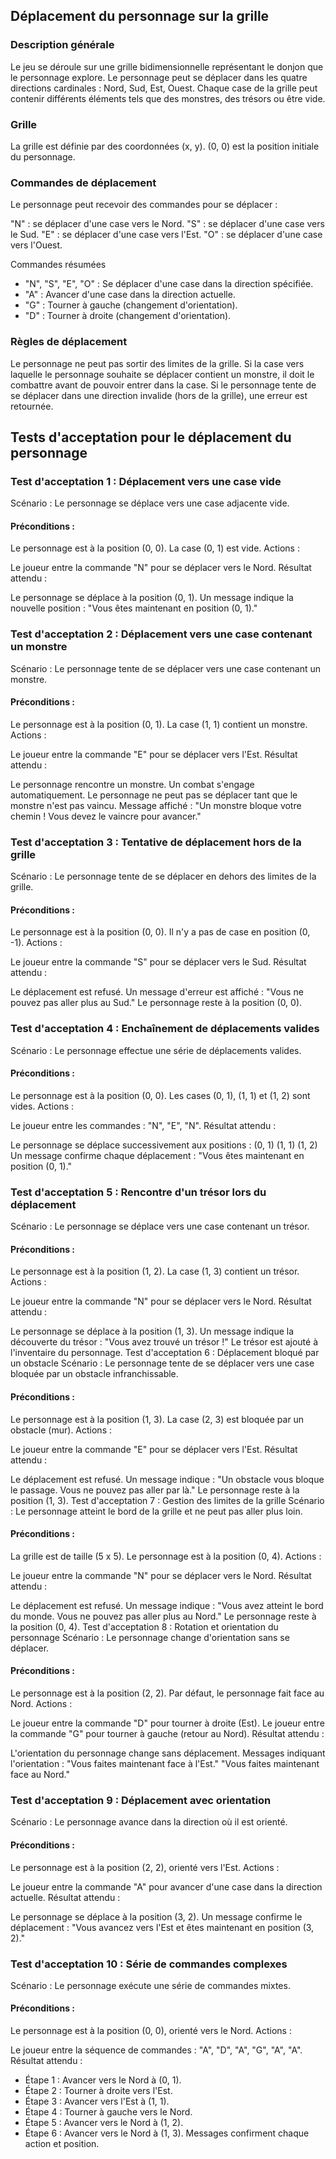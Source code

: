 ## Déplacement du personnage sur la grille
### Description générale
Le jeu se déroule sur une grille bidimensionnelle représentant le donjon que le personnage explore. Le personnage peut se déplacer dans les quatre directions cardinales : Nord, Sud, Est, Ouest. Chaque case de la grille peut contenir différents éléments tels que des monstres, des trésors ou être vide.

### Grille
La grille est définie par des coordonnées (x, y).
(0, 0) est la position initiale du personnage.
### Commandes de déplacement
Le personnage peut recevoir des commandes pour se déplacer :

"N" : se déplacer d'une case vers le Nord.
"S" : se déplacer d'une case vers le Sud.
"E" : se déplacer d'une case vers l'Est.
"O" : se déplacer d'une case vers l'Ouest.


Commandes résumées
- "N", "S", "E", "O" : Se déplacer d'une case dans la direction spécifiée.
- "A" : Avancer d'une case dans la direction actuelle.
- "G" : Tourner à gauche (changement d'orientation).
- "D" : Tourner à droite (changement d'orientation).


### Règles de déplacement
Le personnage ne peut pas sortir des limites de la grille.
Si la case vers laquelle le personnage souhaite se déplacer contient un monstre, il doit le combattre avant de pouvoir entrer dans la case.
Si le personnage tente de se déplacer dans une direction invalide (hors de la grille), une erreur est retournée.


## Tests d'acceptation pour le déplacement du personnage
### Test d'acceptation 1 : Déplacement vers une case vide
Scénario : Le personnage se déplace vers une case adjacente vide.

#### Préconditions :

Le personnage est à la position (0, 0).
La case (0, 1) est vide.
Actions :

Le joueur entre la commande "N" pour se déplacer vers le Nord.
Résultat attendu :

Le personnage se déplace à la position (0, 1).
Un message indique la nouvelle position : "Vous êtes maintenant en position (0, 1)."
### Test d'acceptation 2 : Déplacement vers une case contenant un monstre
Scénario : Le personnage tente de se déplacer vers une case contenant un monstre.

#### Préconditions :

Le personnage est à la position (0, 1).
La case (1, 1) contient un monstre.
Actions :

Le joueur entre la commande "E" pour se déplacer vers l'Est.
Résultat attendu :

Le personnage rencontre un monstre.
Un combat s'engage automatiquement.
Le personnage ne peut pas se déplacer tant que le monstre n'est pas vaincu.
Message affiché : "Un monstre bloque votre chemin ! Vous devez le vaincre pour avancer."
### Test d'acceptation 3 : Tentative de déplacement hors de la grille
Scénario : Le personnage tente de se déplacer en dehors des limites de la grille.

#### Préconditions :

Le personnage est à la position (0, 0).
Il n'y a pas de case en position (0, -1).
Actions :

Le joueur entre la commande "S" pour se déplacer vers le Sud.
Résultat attendu :

Le déplacement est refusé.
Un message d'erreur est affiché : "Vous ne pouvez pas aller plus au Sud."
Le personnage reste à la position (0, 0).
### Test d'acceptation 4 : Enchaînement de déplacements valides
Scénario : Le personnage effectue une série de déplacements valides.

#### Préconditions :

Le personnage est à la position (0, 0).
Les cases (0, 1), (1, 1) et (1, 2) sont vides.
Actions :

Le joueur entre les commandes : "N", "E", "N".
Résultat attendu :

Le personnage se déplace successivement aux positions :
(0, 1)
(1, 1)
(1, 2)
Un message confirme chaque déplacement :
"Vous êtes maintenant en position (0, 1)."

### Test d'acceptation 5 : Rencontre d'un trésor lors du déplacement
Scénario : Le personnage se déplace vers une case contenant un trésor.

#### Préconditions :

Le personnage est à la position (1, 2).
La case (1, 3) contient un trésor.
Actions :

Le joueur entre la commande "N" pour se déplacer vers le Nord.
Résultat attendu :

Le personnage se déplace à la position (1, 3).
Un message indique la découverte du trésor : "Vous avez trouvé un trésor !"
Le trésor est ajouté à l'inventaire du personnage.
Test d'acceptation 6 : Déplacement bloqué par un obstacle
Scénario : Le personnage tente de se déplacer vers une case bloquée par un obstacle infranchissable.

#### Préconditions :

Le personnage est à la position (1, 3).
La case (2, 3) est bloquée par un obstacle (mur).
Actions :

Le joueur entre la commande "E" pour se déplacer vers l'Est.
Résultat attendu :

Le déplacement est refusé.
Un message indique : "Un obstacle vous bloque le passage. Vous ne pouvez pas aller par là."
Le personnage reste à la position (1, 3).
Test d'acceptation 7 : Gestion des limites de la grille
Scénario : Le personnage atteint le bord de la grille et ne peut pas aller plus loin.

#### Préconditions :

La grille est de taille (5 x 5).
Le personnage est à la position (0, 4).
Actions :

Le joueur entre la commande "N" pour se déplacer vers le Nord.
Résultat attendu :

Le déplacement est refusé.
Un message indique : "Vous avez atteint le bord du monde. Vous ne pouvez pas aller plus au Nord."
Le personnage reste à la position (0, 4).
Test d'acceptation 8 : Rotation et orientation du personnage
Scénario : Le personnage change d'orientation sans se déplacer.

#### Préconditions :

Le personnage est à la position (2, 2).
Par défaut, le personnage fait face au Nord.
Actions :

Le joueur entre la commande "D" pour tourner à droite (Est).
Le joueur entre la commande "G" pour tourner à gauche (retour au Nord).
Résultat attendu :

L'orientation du personnage change sans déplacement.
Messages indiquant l'orientation :
"Vous faites maintenant face à l'Est."
"Vous faites maintenant face au Nord."

### Test d'acceptation 9 : Déplacement avec orientation
Scénario : Le personnage avance dans la direction où il est orienté.

#### Préconditions :

Le personnage est à la position (2, 2), orienté vers l'Est.
Actions :

Le joueur entre la commande "A" pour avancer d'une case dans la direction actuelle.
Résultat attendu :

Le personnage se déplace à la position (3, 2).
Un message confirme le déplacement : "Vous avancez vers l'Est et êtes maintenant en position (3, 2)."

### Test d'acceptation 10 : Série de commandes complexes
Scénario : Le personnage exécute une série de commandes mixtes.

#### Préconditions :

Le personnage est à la position (0, 0), orienté vers le Nord.
Actions :

Le joueur entre la séquence de commandes : "A", "D", "A", "G", "A", "A".
Résultat attendu :

- Étape 1 : Avancer vers le Nord à (0, 1).
- Étape 2 : Tourner à droite vers l'Est.
- Étape 3 : Avancer vers l'Est à (1, 1).
- Étape 4 : Tourner à gauche vers le Nord.
- Étape 5 : Avancer vers le Nord à (1, 2).
- Étape 6 : Avancer vers le Nord à (1, 3).
Messages confirment chaque action et position.

